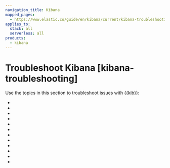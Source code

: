 ```yaml
---
navigation_title: Kibana
mapped_pages:
  - https://www.elastic.co/guide/en/kibana/current/kibana-troubleshooting.html
applies_to:
  stack: all
  serverless: all
products:
  - kibana
---
```


# Troubleshoot Kibana [kibana-troubleshooting]

Use the topics in this section to troubleshoot issues with {{kib}}:

* [](/troubleshoot/kibana/using-kibana-server-logs.md)
* [](/troubleshoot/kibana/access.md)
* [](/troubleshoot/kibana/error-server-not-ready.md)
* [](/troubleshoot/kibana/trace-elasticsearch-query-to-the-origin-in-kibana.md)
* [](/troubleshoot/kibana/monitoring.md)
* [](/troubleshoot/kibana/alerts.md)
* [](/troubleshoot/kibana/reporting.md)
* [](/troubleshoot/kibana/task-manager.md)
* [](/troubleshoot/kibana/maps.md)
* [](/troubleshoot/kibana/graph.md)
* [](/troubleshoot/kibana/migration-failures.md)
* [](/troubleshoot/kibana/capturing-diagnostics.md)